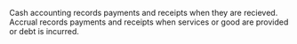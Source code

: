 Cash accounting records payments and receipts when they are recieved. Accrual records payments and receipts when services or good are provided or debt is incurred.